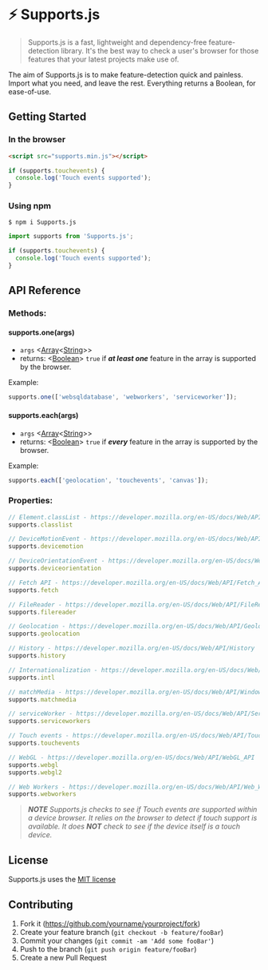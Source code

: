 # ⚡ Supports.js
> Supports.js is a fast, lightweight and dependency-free feature-detection library. It's the best way to check a user's browser for those features that your latest projects make use of.

The aim of Supports.js is to make feature-detection quick and painless. Import what you need, and leave the rest. Everything returns a Boolean, for ease-of-use.

## Getting Started

### In the browser

```html
<script src="supports.min.js"></script>
```
```javascript
if (supports.touchevents) {
  console.log('Touch events supported');
}
```

### Using npm

```shell
$ npm i Supports.js
```
```javascript
import supports from 'Supports.js';

if (supports.touchevents) {
  console.log('Touch events supported');
}
```

## API Reference

### Methods:

#### supports.one(args)
* `args` <[Array](https://developer.mozilla.org/en-US/docs/Web/JavaScript/Reference/Global_Objects/Array)<[String](https://developer.mozilla.org/en-US/docs/Web/JavaScript/Data_structures#String_type)>>
* returns: <[Boolean](https://developer.mozilla.org/en-US/docs/Web/JavaScript/Data_structures#Boolean_type)> `true` if ***at least one*** feature in the array is supported by the browser.

Example:
```javascript
supports.one(['websqldatabase', 'webworkers', 'serviceworker']);
```

#### supports.each(args)
* `args` <[Array](https://developer.mozilla.org/en-US/docs/Web/JavaScript/Reference/Global_Objects/Array)<[String](https://developer.mozilla.org/en-US/docs/Web/JavaScript/Data_structures#String_type)>>
* returns: <[Boolean](https://developer.mozilla.org/en-US/docs/Web/JavaScript/Data_structures#Boolean_type)> `true` if ***every*** feature in the array is supported by the browser.

Example:
```javascript
supports.each(['geolocation', 'touchevents', 'canvas']);
```

### Properties:

```javascript
// Element.classList - https://developer.mozilla.org/en-US/docs/Web/API/Element/classList
supports.classlist

// DeviceMotionEvent - https://developer.mozilla.org/en-US/docs/Web/API/DeviceMotionEvent
supports.devicemotion

// DeviceOrientationEvent - https://developer.mozilla.org/en-US/docs/Web/API/DeviceOrientationEvent
supports.deviceorientation

// Fetch API - https://developer.mozilla.org/en-US/docs/Web/API/Fetch_API
supports.fetch

// FileReader - https://developer.mozilla.org/en-US/docs/Web/API/FileReader
supports.filereader

// Geolocation - https://developer.mozilla.org/en-US/docs/Web/API/Geolocation
supports.geolocation

// History - https://developer.mozilla.org/en-US/docs/Web/API/History
supports.history

// Internationalization - https://developer.mozilla.org/en-US/docs/Web/JavaScript/Reference/Global_Objects/Intl
supports.intl

// matchMedia - https://developer.mozilla.org/en-US/docs/Web/API/Window/matchMedia
supports.matchmedia

// serviceWorker - https://developer.mozilla.org/en-US/docs/Web/API/ServiceWorker
supports.serviceworkers

// Touch events - https://developer.mozilla.org/en-US/docs/Web/API/Touch_events
supports.touchevents

// WebGL - https://developer.mozilla.org/en-US/docs/Web/API/WebGL_API
supports.webgl
supports.webgl2

// Web Workers - https://developer.mozilla.org/en-US/docs/Web/API/Web_Workers_API
supports.webworkers
```
> ***NOTE** Supports.js checks to see if Touch events are supported within a device browser. It relies on the browser to detect if touch support is available. It does **NOT** check to see if the device itself is a touch device.*

## License 

Supports.js uses the [MIT license](https://opensource.org/licenses/MIT)

## Contributing

1. Fork it (<https://github.com/yourname/yourproject/fork>)
2. Create your feature branch (`git checkout -b feature/fooBar`)
3. Commit your changes (`git commit -am 'Add some fooBar'`)
4. Push to the branch (`git push origin feature/fooBar`)
5. Create a new Pull Request